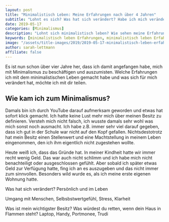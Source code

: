 ```yaml
---
layout: post
title: "Minimalistisch Leben: Meine Erfahrungen nach über 4 Jahren"
subtitle: "Lohnt es sich? Was hat sich verändert? Habe ich mich verändert?"
date: 2019-05-17
categories: [Minimalismus]
description: "Lohnt sich minimalistisch leben? Wie sehen meine Erfahrungen nach vielen Jahren aus? Und vor allem: Was hat sich verändert?"
keywords: [minimalistisch leben Erfahrungen, minimalistisch leben Erfahrung]
image: "/assets/title-images/2019/2019-05-17-minimalistisch-leben-erfahrungen.jpg"
author: sarah-lettmann
affiliate: false
---
```

Es ist nun schon über vier Jahre her, dass ich damit angefangen habe, mich mit Minimalismus zu beschäftigen und auszumisten. Welche Erfahrungen ich mit dem minimalistischen Leben gemacht habe und was sich für mich verändert hat, möchte ich mit dir teilen.

## Wie kam ich zum Minimalismus?
Damals bin ich durch YouTube darauf aufmerksam geworden und etwas hat sofort klick gemacht. Ich hatte keine Lust mehr mich über meinen Besitz zu definieren. Versteh mich nicht falsch, ich wusste damals sehr wohl was mich sonst noch ausmacht. Ich habe z.B. immer sehr viel darauf gegeben, dass ich gut in der Schule war nicht auf den Kopf gefallen. Nichtsdestotrotz hat mein Besitz einen Stellenwert und eine Machtstellung in meinem Leben eingenommen, den ich ihm eigentlich nicht zugestehen wollte.

Heute weiß ich, dass das Gründe hat. In meiner Kindheit hatte wir immer recht wenig Geld. Das war auch nicht schlimm und ich habe mich nicht benachteiligt oder ausgeschlossen gefühlt. Aber sobald ich später etwas Geld zur Verfügung hatte, fing ich an es auszugeben und das nicht immer zum sinnvollen. Besonders wild wurde es, als ich meine erste eigenen Wohnung hatte.




Was hat sich verändert? Persönlich und im Leben

Umgang mit Menschen, Selbsbstwertgefühl, Stress, Klarheit


Was ist mein wichtigster Besitz? Was würdest du retten, wenn dein Haus in Flammen steht?
Laptop, Handy, Portmonee, Trudi

